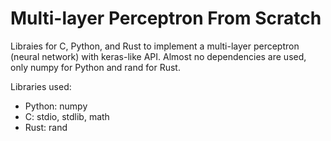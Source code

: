 # Multi-layer Perceptron From Scratch

Libraies for C, Python, and Rust to implement a multi-layer perceptron (neural network) with keras-like API. Almost no dependencies are used, only numpy for Python and rand for Rust.

Libraries used:
* Python: numpy
* C: stdio, stdlib, math
* Rust: rand 